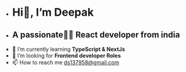 -  <h1>Hi👋, I’m Deepak</h1>
-  <h2>A passionate👨‍💻 React developer from india</h2>
- 🌱 I’m currently learning <b>TypeScript & NextJs</b>
- 👀 I’m looking for <b>Frontend developer Roles</b>
- 📫 How to reach me ds137958@gmail.com

<!---
dsWorld000/dsWorld000 is a ✨ special ✨ repository because its `README.md` (this file) appears on your GitHub profile.
You can click the Preview link to take a look at your changes.
--->
